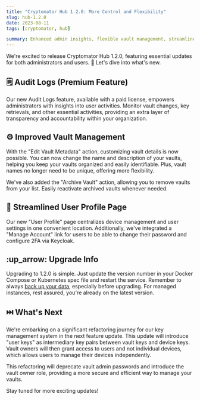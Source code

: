 ```yaml
---
title: "Cryptomator Hub 1.2.0: More Control and Flexibility"
slug: hub-1.2.0
date: 2023-08-11
tags: [cryptomator, hub]

summary: Enhanced admin insights, flexible vault management, streamlined user profiles. Upgrade now for more control.
---
```

We're excited to release Cryptomator Hub 1.2.0, featuring essential updates for both administrators and users. :tada: Let's dive into what's new.

## :spiral_notepad: Audit Logs (Premium Feature)

Our new Audit Logs feature, available with a paid license, empowers administrators with insights into user activities. Monitor vault changes, key retrievals, and other essential activities, providing an extra layer of transparency and accountability within your organization.

## :gear: Improved Vault Management

With the "Edit Vault Metadata" action, customizing vault details is now possible. You can now change the name and description of your vaults, helping you keep your vaults organized and easily identifiable. Plus, vault names no longer need to be unique, offering more flexibility.

We've also added the "Archive Vault" action, allowing you to remove vaults from your list. Easily reactivate archived vaults whenever needed.

## :bust_in_silhouette: Streamlined User Profile Page

Our new "User Profile" page centralizes device management and user settings in one convenient location. Additionally, we've integrated a "Manage Account" link for users to be able to change their password and configure 2FA via Keycloak.

## :up_arrow: Upgrade Info

Upgrading to 1.2.0 is simple. Just update the version number in your Docker Compose or Kubernetes spec file and restart the service. Remember to always [back up your data](https://docs.cryptomator.org/en/latest/hub/setup/#backup), especially before upgrading. For managed instances, rest assured, you're already on the latest version.

## :next_track_button: What's Next

We're embarking on a significant refactoring journey for our key management system in the next feature update. This update will introduce "user keys" as intermediary key pairs between vault keys and device keys. Vault owners will then grant access to users and not individual devices, which allows users to manage their devices independently.

This refactoring will deprecate vault admin passwords and introduce the vault owner role, providing a more secure and efficient way to manage your vaults.

Stay tuned for more exciting updates!
